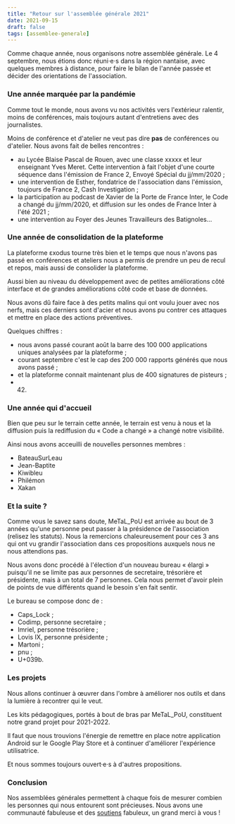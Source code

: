 ```yaml
---
title: "Retour sur l'assemblée générale 2021"
date: 2021-09-15
draft: false
tags: [assemblee-generale]
---
```


Comme chaque année, nous organisons notre assemblée générale. Le 4 septembre,
nous étions donc réuni·e⋅s dans la région nantaise, avec quelques membres à distance, pour faire le bilan de l'année passée et décider des orientations de l'association.

### Une année marquée par la pandémie

Comme tout le monde, nous avons vu nos activités vers l'extérieur ralentir, moins de conférences, mais toujours autant d'entretiens avec des journalistes.

Moins de conférence et d'atelier ne veut pas dire **pas** de conférences ou d'atelier. Nous avons fait de belles rencontres :

- au Lycée Blaise Pascal de Rouen, avec une classe xxxxx et leur enseignant Yves Meret. Cette intervention à fait l'objet d'une courte séquence dans l'émission de France 2, Envoyé Spécial du jj/mm/2020 ;
- une intervention de Esther, fondatrice de l'association dans l'émission, toujours de France 2, Cash Investigation ;
- la participation au podcast de Xavier de la Porte de France Inter, le Code a changé du jj/mm/2020, et diffusion sur les ondes de France Inter à l'été 2021 ;
- une intervention au Foyer des Jeunes Travailleurs des Batignoles…

### Une année de consolidation de la plateforme

La plateforme εxodus tourne très bien et le temps que nous n'avons pas passé en conférences et ateliers nous a permis de prendre un peu de recul et repos, mais aussi de consolider la plateforme.

Aussi bien au niveau du développement avec de petites améliorations côté interface et de grandes améliorations côté code et base de données.

Nous avons dû faire face à des petits malins qui ont voulu jouer avec nos nerfs, mais ces derniers sont d'acier et nous avons pu contrer ces attaques et mettre en place des actions préventives.

Quelques chiffres :

- nous avons passé courant août la barre des 100 000 applications uniques analysées par la plateforme ;
- courant septembre c'est le cap des 200 000 rapports générés que nous avons passé ;
- et la plateforme connait maintenant plus de 400 signatures de pisteurs ;
- 42.

### Une année qui d'accueil

Bien que peu sur le terrain cette année, le terrain est venu à nous et la diffusion puis la rediffusion du « Code a changé » a changé notre visibilité.

Ainsi nous avons acceuilli de nouvelles personnes membres :

- BateauSurLeau
- Jean-Baptite
- Kiwibleu
- Philémon
- Xakan

### Et la suite ?

Comme vous le savez sans doute, MeTaL_PoU est arrivée au bout de 3 années qu'une personne peut passer à la présidence de l'association (relisez les statuts). Nous la remercions chaleureusement pour ces 3 ans qui ont vu grandir l'association dans ces propositions auxquels nous ne nous attendions pas.

Nous avons donc procédé à l'élection d'un nouveau bureau « élargi » puisqu'il ne se limite pas aux personnes de secretaire, trésorière et présidente, mais à un total de 7 personnes. Cela nous permet d'avoir plein de points de vue différents quand le besoin s'en fait sentir.

Le bureau se compose donc de :

- Caps_Lock ;
- Codimp, personne secretaire ;
- Imriel, personne trésorière ;
- Lovis IX, personne présidente ;
- Martoni ;
- pnu ;
- U+039b.

### Les projets

Nous allons continuer à œuvrer dans l'ombre à améliorer nos outils et dans la lumière à recontrer qui le veut.

Les kits pédagogiques, portés à bout de bras par MeTaL_PoU, constituent notre grand projet pour 2021-2022.

Il faut que nous trouvions l'énergie de remettre en place notre application Android sur le Google Play Store et à continuer d'améliorer l'expérience utilisatrice.

Et nous sommes toujours ouvert·e·s à d'autres propositions.

### Conclusion

Nos assemblées générales permettent à chaque fois de mesurer combien les personnes qui nous entourent sont précieuses. Nous avons une communauté fabuleuse et des [soutiens](https://exodus-privacy.eu.org/fr/page/supporters/) fabuleux, un grand merci à vous !
